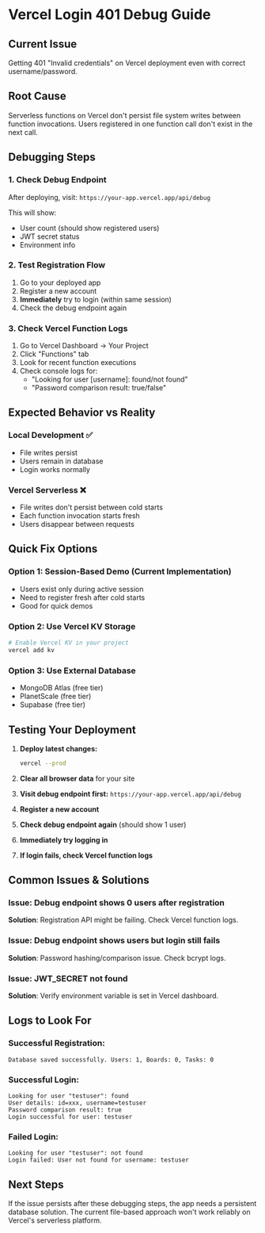 # Vercel Login 401 Debug Guide

## Current Issue
Getting 401 "Invalid credentials" on Vercel deployment even with correct username/password.

## Root Cause
Serverless functions on Vercel don't persist file system writes between function invocations. Users registered in one function call don't exist in the next call.

## Debugging Steps

### 1. Check Debug Endpoint
After deploying, visit: `https://your-app.vercel.app/api/debug`

This will show:
- User count (should show registered users)
- JWT secret status
- Environment info

### 2. Test Registration Flow
1. Go to your deployed app
2. Register a new account
3. **Immediately** try to login (within same session)
4. Check the debug endpoint again

### 3. Check Vercel Function Logs
1. Go to Vercel Dashboard → Your Project
2. Click "Functions" tab
3. Look for recent function executions
4. Check console logs for:
   - "Looking for user [username]: found/not found"
   - "Password comparison result: true/false"

## Expected Behavior vs Reality

### Local Development ✅
- File writes persist
- Users remain in database
- Login works normally

### Vercel Serverless ❌
- File writes don't persist between cold starts
- Each function invocation starts fresh
- Users disappear between requests

## Quick Fix Options

### Option 1: Session-Based Demo (Current Implementation)
- Users exist only during active session
- Need to register fresh after cold starts
- Good for quick demos

### Option 2: Use Vercel KV Storage
```bash
# Enable Vercel KV in your project
vercel add kv
```

### Option 3: Use External Database
- MongoDB Atlas (free tier)
- PlanetScale (free tier)
- Supabase (free tier)

## Testing Your Deployment

1. **Deploy latest changes:**
   ```bash
   vercel --prod
   ```

2. **Clear all browser data** for your site

3. **Visit debug endpoint first:**
   `https://your-app.vercel.app/api/debug`

4. **Register a new account**

5. **Check debug endpoint again** (should show 1 user)

6. **Immediately try logging in**

7. **If login fails, check Vercel function logs**

## Common Issues & Solutions

### Issue: Debug endpoint shows 0 users after registration
**Solution**: Registration API might be failing. Check Vercel function logs.

### Issue: Debug endpoint shows users but login still fails
**Solution**: Password hashing/comparison issue. Check bcrypt logs.

### Issue: JWT_SECRET not found
**Solution**: Verify environment variable is set in Vercel dashboard.

## Logs to Look For

### Successful Registration:
```
Database saved successfully. Users: 1, Boards: 0, Tasks: 0
```

### Successful Login:
```
Looking for user "testuser": found
User details: id=xxx, username=testuser
Password comparison result: true
Login successful for user: testuser
```

### Failed Login:
```
Looking for user "testuser": not found
Login failed: User not found for username: testuser
```

## Next Steps

If the issue persists after these debugging steps, the app needs a persistent database solution. The current file-based approach won't work reliably on Vercel's serverless platform. 